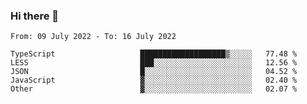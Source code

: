 ### Hi there 👋

<!--START_SECTION:waka-->

```text
From: 09 July 2022 - To: 16 July 2022

TypeScript                   ███████████████████▒░░░░░   77.48 %
LESS                         ███░░░░░░░░░░░░░░░░░░░░░░   12.56 %
JSON                         █░░░░░░░░░░░░░░░░░░░░░░░░   04.52 %
JavaScript                   ▓░░░░░░░░░░░░░░░░░░░░░░░░   02.40 %
Other                        ▓░░░░░░░░░░░░░░░░░░░░░░░░   02.07 %
```

<!--END_SECTION:waka-->

<!--
**jtaox/jtaox** is a ✨ _special_ ✨ repository because its `README.md` (this file) appears on your GitHub profile.

Here are some ideas to get you started:

- 🔭 I’m currently working on ...
- 🌱 I’m currently learning ...
- 👯 I’m looking to collaborate on ...
- 🤔 I’m looking for help with ...
- 💬 Ask me about ...
- 📫 How to reach me: ...
- 😄 Pronouns: ...
- ⚡ Fun fact: ...
-->
